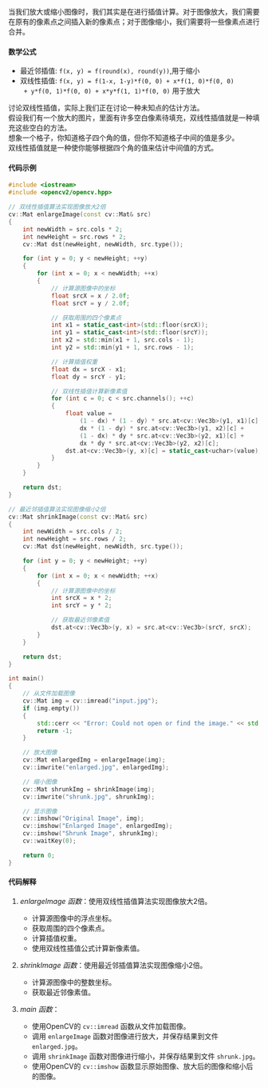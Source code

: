 当我们放大或缩小图像时，我们其实是在进行插值计算。对于图像放大，我们需要在原有的像素点之间插入新的像素点；对于图像缩小，我们需要将一些像素点进行合并。

#### 数学公式
   - 最近邻插值: `f(x, y) = f(round(x), round(y))`,用于缩小 <br>
   - 双线性插值: `f(x, y) = f(1-x, 1-y)*f(0, 0) + x*f(1, 0)*f(0, 0) `<br>
    ` + y*f(0, 1)*f(0, 0) + x*y*f(1, 1)*f(0, 0)`  用于放大 <br>
   
讨论双线性插值，实际上我们正在讨论一种未知点的估计方法。<br>
假设我们有一个放大的图片，里面有许多空白像素待填充，双线性插值就是一种填充这些空白的方法。<br>
想象一个格子，你知道格子四个角的值，但你不知道格子中间的值是多少。<br>
双线性插值就是一种使你能够根据四个角的值来估计中间值的方式。<br>

#### 代码示例

```cpp
#include <iostream>
#include <opencv2/opencv.hpp>

// 双线性插值算法实现图像放大2倍
cv::Mat enlargeImage(const cv::Mat& src) 
{
    int newWidth = src.cols * 2;
    int newHeight = src.rows * 2;
    cv::Mat dst(newHeight, newWidth, src.type());

    for (int y = 0; y < newHeight; ++y) 
    {
        for (int x = 0; x < newWidth; ++x) 
        {
            // 计算源图像中的坐标
            float srcX = x / 2.0f;
            float srcY = y / 2.0f;

            // 获取周围的四个像素点
            int x1 = static_cast<int>(std::floor(srcX));
            int y1 = static_cast<int>(std::floor(srcY));
            int x2 = std::min(x1 + 1, src.cols - 1);
            int y2 = std::min(y1 + 1, src.rows - 1);

            // 计算插值权重
            float dx = srcX - x1;
            float dy = srcY - y1;

            // 双线性插值计算新像素值
            for (int c = 0; c < src.channels(); ++c) 
            {
                float value = 
                    (1 - dx) * (1 - dy) * src.at<cv::Vec3b>(y1, x1)[c] +
                    dx * (1 - dy) * src.at<cv::Vec3b>(y1, x2)[c] +
                    (1 - dx) * dy * src.at<cv::Vec3b>(y2, x1)[c] +
                    dx * dy * src.at<cv::Vec3b>(y2, x2)[c];
                dst.at<cv::Vec3b>(y, x)[c] = static_cast<uchar>(value);
            }
        }
    }

    return dst;
}

// 最近邻插值算法实现图像缩小2倍
cv::Mat shrinkImage(const cv::Mat& src) 
{
    int newWidth = src.cols / 2;
    int newHeight = src.rows / 2;
    cv::Mat dst(newHeight, newWidth, src.type());

    for (int y = 0; y < newHeight; ++y) 
    {
        for (int x = 0; x < newWidth; ++x) 
        {
            // 计算源图像中的坐标
            int srcX = x * 2;
            int srcY = y * 2;

            // 获取最近邻像素值
            dst.at<cv::Vec3b>(y, x) = src.at<cv::Vec3b>(srcY, srcX);
        }
    }

    return dst;
}

int main() 
{
    // 从文件加载图像
    cv::Mat img = cv::imread("input.jpg");
    if (img.empty()) 
    {
        std::cerr << "Error: Could not open or find the image." << std::endl;
        return -1;
    }

    // 放大图像
    cv::Mat enlargedImg = enlargeImage(img);
    cv::imwrite("enlarged.jpg", enlargedImg);

    // 缩小图像
    cv::Mat shrunkImg = shrinkImage(img);
    cv::imwrite("shrunk.jpg", shrunkImg);

    // 显示图像
    cv::imshow("Original Image", img);
    cv::imshow("Enlarged Image", enlargedImg);
    cv::imshow("Shrunk Image", shrunkImg);
    cv::waitKey(0);

    return 0;
}
```

#### 代码解释

1. *enlargeImage 函数*：使用双线性插值算法实现图像放大2倍。
   - 计算源图像中的浮点坐标。
   - 获取周围的四个像素点。
   - 计算插值权重。
   - 使用双线性插值公式计算新像素值。

2. *shrinkImage 函数*：使用最近邻插值算法实现图像缩小2倍。
   - 计算源图像中的整数坐标。
   - 获取最近邻像素值。

3. *main 函数*：
   - 使用OpenCV的 `cv::imread` 函数从文件加载图像。
   - 调用 `enlargeImage` 函数对图像进行放大，并保存结果到文件 `enlarged.jpg`。
   - 调用 `shrinkImage` 函数对图像进行缩小，并保存结果到文件 `shrunk.jpg`。
   - 使用OpenCV的 `cv::imshow` 函数显示原始图像、放大后的图像和缩小后的图像。



